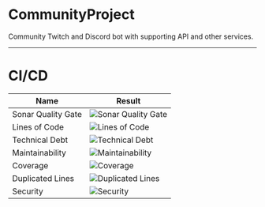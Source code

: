 # CommunityProject
Community Twitch and Discord bot with supporting API and other services.

- - - -
# CI/CD
Name  | Result
------------- | -------------
Sonar Quality Gate  | ![Sonar Quality Gate](https://sonarcloud.io/api/project_badges/measure?project=kungraseri-community&metric=alert_status "Sonar Quality Gate")
Lines of Code  | ![Lines of Code](https://sonarcloud.io/api/project_badges/measure?project=kungraseri-community&metric=ncloc "Lines of Code")
Technical Debt  | ![Technical Debt](https://sonarcloud.io/api/project_badges/measure?project=kungraseri-community&metric=sqale_index "Technical Debt")
Maintainability  | ![Maintainability](https://sonarcloud.io/api/project_badges/measure?project=kungraseri-community&metric=sqale_rating "Maintainability")
Coverage  | ![Coverage](https://sonarcloud.io/api/project_badges/measure?project=kungraseri-community&metric=coverage "Coverage")
Duplicated Lines  | ![Duplicated Lines](https://sonarcloud.io/api/project_badges/measure?project=kungraseri-community&metric=duplicated_lines_density "Duplicated Lines")
Security  | ![Security](https://sonarcloud.io/api/project_badges/measure?project=kungraseri-community&metric=security_rating "Security")